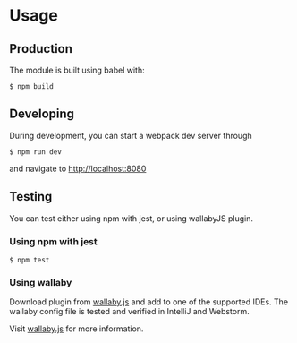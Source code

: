 # Usage

## Production

The module is built using babel with:

    $ npm build

## Developing

During development, you can start a webpack dev server through
 
    $ npm run dev

and navigate to [http://localhost:8080]()

## Testing

You can test either using npm with jest, or using wallabyJS plugin.

### Using npm with jest 

    $ npm test

### Using wallaby

Download plugin from [wallaby.js](http://www.wallabyjs.com) and add to one of the supported IDEs.
The wallaby config file is tested and verified in IntelliJ and Webstorm.

Visit [wallaby.js](http://www.wallabyjs.com) for more information.
